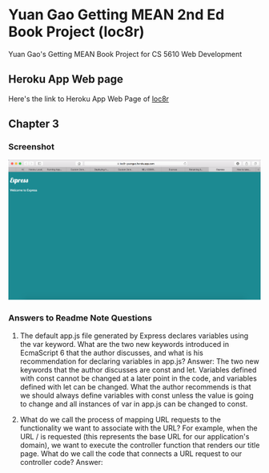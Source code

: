 # Yuan Gao Getting MEAN 2nd Ed Book Project (loc8r)
Yuan Gao's Getting MEAN Book Project for CS 5610 Web Development

## Heroku App Web page
Here's the link to Heroku App Web Page of [loc8r](https://loc8r-yuangao.herokuapp.com)

## Chapter 3
### Screenshot
![ch3](/images/ch3-screenshot.png)

### Answers to Readme Note Questions
1. The default app.js file generated by Express declares variables using the var keyword. What are the two new keywords introduced in EcmaScript 6 that the author discusses, and what is his recommendation for declaring variables in app.js?
Answer: The two new keywords that the author discusses are const and let. Variables defined with const cannot be changed at a later point in the code, and variables defined with let can be changed. What the author recommends is that we should always define variables with const unless the value is going to change and all instances of var in app.js can be changed to const.

2. What do we call the process of mapping URL requests to the functionality we want to associate with the URL? For example, when the URL / is requested (this represents the base URL for our application's domain), we want to execute the controller function that renders our title page. What do we call the code that connects a URL request to our controller code?
Answer:
